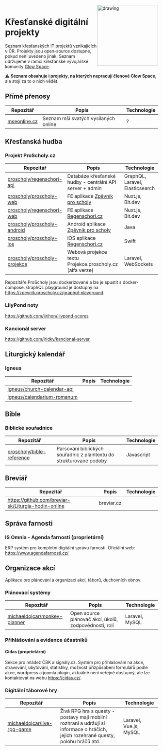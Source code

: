 <img src="https://glowspace.cz/wp-content/uploads/2020/10/gs-grad-transparent-2.png" alt="drawing" width="200" style="float:right"/>

# Křesťanské digitální projekty
Seznam křesťanských IT projektů vznikajících v ČR. Projekty jsou open-source dostupné, pokud není uvedeno jinak.
Seznam udržujeme v rámci křesťanské vývojářské komunity [Glow Space](https://glowspace.cz).

:warning: **Seznam obsahuje i projekty, na kterých nepracují členové Glow Space,** ale stojí za to o nich vědět.

## Přímé přenosy
| Repozitář                                                                  | Popis                                                          | Technologie                     |
| ------------- | ------------- | ------------- |
|[mseonline.cz](mseonline.cz)   | Seznam mší svatých vysílaných online | ? |


## Křesťanská hudba

### Projekt ProScholy.cz
| Repozitář                                                                  | Popis                                                          | Technologie                     |
| ------------- | ------------- | ------------- |
| [proscholy/regenschori-api](https://github.com/proscholy/regenschori-api)  | Databáze křesťanské hudby - centrální API server + admin       | GraphQL, Laravel, Elasticsearch |
| [proscholy/proscholy-web](https://github.com/proscholy/proscholy-web)      | FE aplikace [Zpěvník pro scholy](https://zpevnik.proscholy.cz) | Nuxt.js, Bit.dev |
| [proscholy/regenschori-web](https://github.com/proscholy/regenschori-web)    | FE aplikace [Regenschori.cz](https://regenschori.cz)         | Nuxt.js, Bit.dev |
| [proscholy/proscholy-android](https://github.com/proscholy/proscholy-android) | Android aplikace  [Zpěvník pro scholy](https://play.google.com/store/apps/details?id=jozkar.mladez)         | Java |
| [proscholy/proscholy-ios](https://github.com/proscholy/proscholy-ios)    | iOS aplikace [Regenschori.cz](https://apps.apple.com/us/app/zp%C4%9Bvn%C3%ADk-pro-scholy/id1475375453#?platform=iphone)         | Swift |
| [proscholy/proscholy-projekce](https://github.com/proscholy/proscholy-projekce)    | Webová projekce textu Projekce.proscholy.cz (alfa verze) | Laravel, WebSockets |

Repozitáře ProScholy jsou dockerizované a lze je spustit s docker-compose. GraphQL playground je dostupný na https://zpevnik.proscholy.cz/graphql-playground.

### LilyPond noty
https://github.com/jirihon/lilypond-scores

### Kancionál server
https://github.com/jridky/kancional-server

## Liturgický kalendář

### Igneus
| Repozitář | Popis | Technologie |
| ------------- | ------------- | ------------- |
| [igneus/church-calendar-api](https://github.com/igneus/church-calendar-api) ||| 
| [igneus/calendarium-romanum](https://github.com/igneus/calendarium-romanum) |||

## Bible
### Biblické souřadnice
| Repozitář | Popis | Technologie |
| ------------- | ------------- | ------------- |
| [proscholy/bible-reference](https://github.com/proscholy/bible-reference) | Parsování biblických souřadnic z plaintextu do strukturované podoby | Javascript |

## Breviář
| Repozitář | Popis | Technologie |
| ------------- | ------------- | ------------- |
| https://github.com/breviar-sk/Liturgia-hodin-online | breviar.cz | | 

## Správa farnosti
### IS Omnia - Agenda farnosti (proprietární)
ERP systém pro kompletní digitální správu farnosti. Oficiální web: https://www.agendafarnosti.cz/

## Organizace akcí
Aplikace pro plánování a organizaci akcí, táborů, duchovních obnov.

### Plánovací systémy
| Repozitář | Popis | Technologie |
| ------------- | ------------- | ------------- |
| [michaeldojcar/monkey-planner](https://github.com/michaeldojcar/monkey-planner) | Open source plánovač akcí, úkolů, zodpovědností, rolí | Laravel, MySQL |

### Přihlášování a evidence účastníků

#### Cidas (proprietární)
Sekce pro mládež ČBK a signály.cz. Systém pro přihlašování na akce, stravování, ubytování, statistiky, možnost přizpůsobení formulářů podle akce, wordpress a joomla plugin, aktuálně není veřejně dostupný, ale lze kontaktovat na webu https://cidas.cz/.

### Digitální táborové hry
| Repozitář | Popis | Technologie |
| ------------- | ------------- | ------------- |
| [michaeldojcar/live-rpg-game](https://github.com/michaeldojcar/live-rpg-game) | Živá RPG hra s questy - postavy mají mobilní rozhraní a udržují si informace o hráčích, jejich rozehrané questy, polohu hráčů atd. | Laravel, Vue.js, MySQL |

